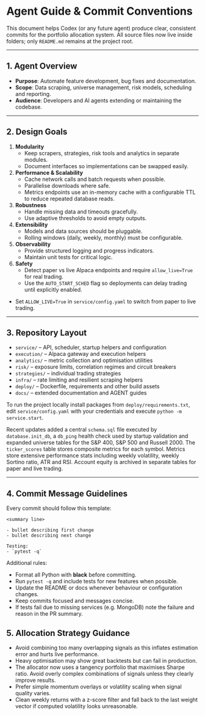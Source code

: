 # Agent Guide & Commit Conventions

This document helps Codex (or any future agent) produce clear, consistent commits for the portfolio allocation system.  All source files now live inside folders; only `README.md` remains at the project root.

---

## 1. Agent Overview

- **Purpose**: Automate feature development, bug fixes and documentation.
- **Scope**: Data scraping, universe management, risk models, scheduling and reporting.
- **Audience**: Developers and AI agents extending or maintaining the codebase.

---

## 2. Design Goals

1. **Modularity**
   - Keep scrapers, strategies, risk tools and analytics in separate modules.
   - Document interfaces so implementations can be swapped easily.
2. **Performance & Scalability**
   - Cache network calls and batch requests when possible.
   - Parallelise downloads where safe.
   - Metrics endpoints use an in-memory cache with a configurable TTL to
     reduce repeated database reads.
3. **Robustness**
   - Handle missing data and timeouts gracefully.
   - Use adaptive thresholds to avoid empty outputs.
4. **Extensibility**
   - Models and data sources should be pluggable.
   - Rolling windows (daily, weekly, monthly) must be configurable.
5. **Observability**
   - Provide structured logging and progress indicators.
   - Maintain unit tests for critical logic.
6. **Safety**
   - Detect paper vs live Alpaca endpoints and require `allow_live=True` for real trading.
   - Use the `AUTO_START_SCHED` flag so deployments can delay trading until explicitly enabled.
  - Set `ALLOW_LIVE=True` in `service/config.yaml` to switch from paper to live trading.

---

## 3. Repository Layout

- `service/` – API, scheduler, startup helpers and configuration
- `execution/` – Alpaca gateway and execution helpers
- `analytics/` – metric collection and optimisation utilities
- `risk/` – exposure limits, correlation regimes and circuit breakers
- `strategies/` – individual trading strategies
- `infra/` – rate limiting and resilient scraping helpers
- `deploy/` – Dockerfile, requirements and other build assets
- `docs/` – extended documentation and AGENT guides

To run the project locally install packages from `deploy/requirements.txt`,
edit `service/config.yaml` with your credentials and execute
`python -m service.start`.

Recent updates added a central `schema.sql` file executed by
`database.init_db`, a `db_ping` health check used by startup validation and
expanded universe tables for the S&P 400, S&P 500 and Russell 2000.
The `ticker_scores` table stores composite metrics for each symbol.
Metrics store extensive performance stats including weekly volatility,
weekly Sortino ratio, ATR and RSI. Account equity is archived in separate
tables for paper and live trading.

---

## 4. Commit Message Guidelines

Every commit should follow this template:

```
<summary line>

- bullet describing first change
- bullet describing next change

Testing:
- `pytest -q`
```

Additional rules:
- Format all Python with **black** before committing.
- Run `pytest -q` and include tests for new features when possible.
- Update the README or docs whenever behaviour or configuration changes.
- Keep commits focused and messages concise.
- If tests fail due to missing services (e.g. MongoDB) note the failure and
  reason in the PR summary.

## 5. Allocation Strategy Guidance

- Avoid combining too many overlapping signals as this inflates estimation error and hurts live performance.
- Heavy optimisation may show great backtests but can fail in production.
- The allocator now uses a tangency portfolio that maximises Sharpe ratio. Avoid overly complex combinations of signals unless they clearly improve results.
- Prefer simple momentum overlays or volatility scaling when signal quality varies.
- Clean weekly returns with a z-score filter and fall back to the last weight
  vector if computed volatility looks unreasonable.
